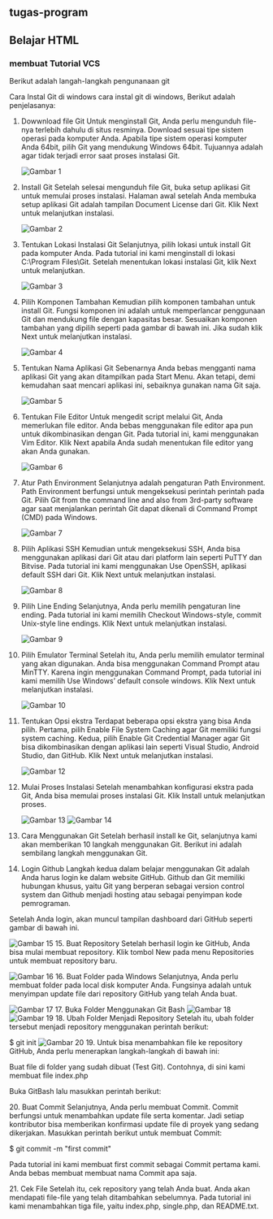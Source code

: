 ## tugas-program 
## Belajar HTML

### membuat Tutorial VCS 
Berikut adalah langah-langkah pengunanaan git<p>
Cara Instal Git di windows
cara instal git di windows, Berikut adalah penjelasanya:

1. Dowwnload file Git
Untuk menginstall Git, Anda perlu mengunduh file-nya terlebih dahulu di situs resminya. Download sesuai tipe sistem operasi pada komputer Anda. Apabila tipe sistem operasi komputer Anda 64bit,  pilih Git yang mendukung Windows 64bit. Tujuannya adalah agar tidak terjadi error saat proses instalasi Git.<p>
![Gambar 1](screenshot/ss1.png)
2. Install Git
Setelah selesai mengunduh file Git, buka setup aplikasi Git untuk memulai proses instalasi. Halaman awal setelah Anda membuka setup aplikasi Git adalah tampilan Document License dari Git. Klik Next untuk melanjutkan instalasi.<p>
![Gambar 2](screenshot/ss2.png)
3. Tentukan Lokasi Instalasi Git
Selanjutnya, pilih lokasi untuk install Git pada komputer Anda. Pada tutorial ini kami menginstall di lokasi C:\Program Files\Git. Setelah menentukan lokasi instalasi Git, klik Next untuk melanjutkan.<p>
![Gambar 3](screenshot/ss3.png)
4. Pilih Komponen Tambahan
Kemudian pilih komponen tambahan untuk install Git. Fungsi komponen ini adalah untuk memperlancar penggunaan Git dan mendukung file dengan kapasitas besar. Sesuaikan komponen tambahan yang dipilih seperti pada gambar di bawah ini. Jika sudah klik Next untuk melanjutkan instalasi.<p>
![Gambar 4](screenshot/ss4.png)
5. Tentukan Nama Aplikasi Git
Sebenarnya Anda bebas mengganti nama aplikasi Git yang akan ditampilkan pada Start Menu. Akan tetapi, demi kemudahan saat mencari aplikasi ini, sebaiknya gunakan nama Git saja.<p>
![Gambar 5](screenshot/ss5.png)
6. Tentukan File Editor
Untuk mengedit script melalui Git, Anda memerlukan file editor. Anda bebas menggunakan file editor apa pun untuk dikombinasikan dengan Git. Pada tutorial ini, kami menggunakan Vim Editor. Klik Next apabila Anda sudah menentukan file editor yang akan Anda gunakan. <p>
![Gambar 6](screenshot/ss6.png)
7. Atur Path Environment
Selanjutnya adalah pengaturan Path Environment. Path Environment berfungsi untuk mengeksekusi perintah perintah pada Git. Pilih Git from the command line and also from 3rd-party software agar saat menjalankan perintah Git dapat dikenali di Command Prompt (CMD) pada Windows. <p>
![Gambar 7](screenshot/ss7.png)
8. Pilih Aplikasi SSH
Kemudian untuk mengeksekusi SSH, Anda bisa menggunakan aplikasi dari Git atau  dari platform lain seperti PuTTY dan Bitvise. Pada tutorial ini kami menggunakan Use OpenSSH, aplikasi default SSH dari Git. Klik Next untuk melanjutkan instalasi. <p>
![Gambar 8](screenshot/ss8.png)
9. Pilih Line Ending
Selanjutnya, Anda perlu memilih pengaturan line ending. Pada tutorial ini kami memilih Checkout Windows-style, commit Unix-style line endings. Klik Next untuk melanjutkan instalasi.<p>
![Gambar 9](screenshot/ss9.png)
10. Pilih Emulator Terminal
Setelah itu, Anda perlu memilih emulator terminal yang akan digunakan. Anda bisa menggunakan Command Prompt atau MinTTY. Karena ingin menggunakan Command Prompt, pada tutorial ini kami memilih Use Windows’ default console windows. Klik Next untuk melanjutkan instalasi. <p>
![Gambar 10](screenshot/ss10.png)
11. Tentukan Opsi ekstra
Terdapat beberapa opsi ekstra yang bisa Anda pilih. Pertama, pilih Enable File System Caching agar Git memiliki fungsi system caching. Kedua, pilih Enable Git Credential Manager agar Git bisa dikombinasikan dengan aplikasi lain seperti Visual Studio, Android Studio, dan GitHub. Klik Next untuk melanjutkan instalasi.<p>
![Gambar 12](screenshot/ss11.png)
12. Mulai Proses Instalasi
Setelah menambahkan konfigurasi ekstra pada Git, Anda bisa memulai proses instalasi Git. Klik Install untuk melanjutkan proses.<p>
![Gambar 13](screenshot/ss12.png)
![Gambar 14](screenshot/ss13.png)
13. Cara Menggunakan Git
Setelah berhasil install ke Git, selanjutnya kami akan memberikan 10 langkah menggunakan Git. Berikut ini adalah sembilang langkah menggunakan Git.<p>
14. Login Github
Langkah kedua dalam belajar menggunakan Git adalah Anda harus login ke dalam website GitHub. Github dan Git memiliki hubungan khusus, yaitu Git yang berperan sebagai version control system dan Github menjadi hosting atau sebagai penyimpan kode pemrograman.

Setelah Anda login, akan muncul tampilan dashboard dari GitHub seperti  gambar di bawah ini.<p>
![Gambar 15](screenshot/ss14.png)
15. Buat Repository
Setelah berhasil login ke GitHub, Anda bisa mulai membuat repository. Klik tombol New pada menu Repositories untuk membuat repository baru.<p>
![Gambar 16](screenshot/ss15.png)
16. Buat Folder pada Windows
Selanjutnya, Anda perlu membuat folder pada local disk komputer Anda. Fungsinya adalah untuk menyimpan update file dari repository GitHub yang telah Anda buat.<p>
![Gambar 17](screenshot/ss16.png)
17. Buka Folder Menggunakan Git Bash
![Gambar 18](screenshot/ss17.png)
![Gambar 19](screenshot/ss18.png)
18. Ubah Folder Menjadi Repository
Setelah itu, ubah folder tersebut menjadi repository menggunakan perintah berikut:<p>

$ git init
![Gambar 20](screenshot/ss19.png)
19. Untuk bisa menambahkan file ke repository GitHub, Anda perlu menerapkan langkah-langkah di bawah ini:<p>
Buat file di folder yang sudah dibuat (Test Git). Contohnya, di sini kami membuat file index.php<p>
Buka GitBash lalu masukkan perintah berikut:<p>
20. Buat Commit
Selanjutnya, Anda perlu membuat Commit. Commit berfungsi untuk menambahkan update file serta komentar. Jadi setiap kontributor bisa memberikan konfirmasi update file di proyek yang sedang dikerjakan. Masukkan perintah berikut untuk membuat Commit:<p>
<p>$ git commit -m "first commit"<p>
Pada tutorial ini kami membuat first commit sebagai Commit pertama kami. Anda bebas membuat membuat nama Commit apa saja.<p>
21. Cek File
Setelah itu, cek repository yang telah Anda buat. Anda akan mendapati file-file yang telah ditambahkan sebelumnya. Pada tutorial ini kami menambahkan tiga file, yaitu index.php, single.php, dan README.txt.<p>
